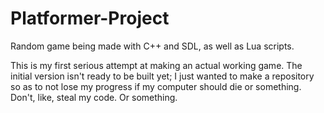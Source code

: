 # Platformer-Project
Random game being made with C++ and SDL, as well as Lua scripts.

This is my first serious attempt at making an actual working game.  The initial version isn't ready to be built yet; I just wanted to make a repository so as to not lose my progress if my computer should die or something.
Don't, like, steal my code.  Or something.
